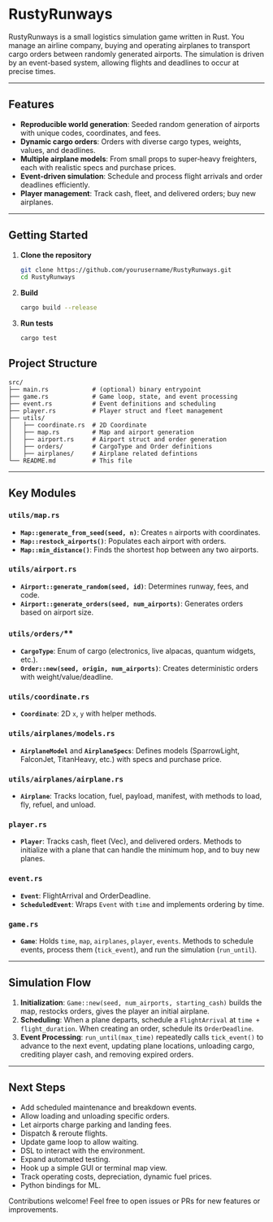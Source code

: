 # RustyRunways

RustyRunways is a small logistics simulation game written in Rust. You manage an airline company, buying and operating airplanes to transport cargo orders between randomly generated airports. The simulation is driven by an event-based system, allowing flights and deadlines to occur at precise times.

---

## Features

* **Reproducible world generation**: Seeded random generation of airports with unique codes, coordinates, and fees.
* **Dynamic cargo orders**: Orders with diverse cargo types, weights, values, and deadlines.
* **Multiple airplane models**: From small props to super‑heavy freighters, each with realistic specs and purchase prices.
* **Event-driven simulation**: Schedule and process flight arrivals and order deadlines efficiently.
* **Player management**: Track cash, fleet, and delivered orders; buy new airplanes.

---

## Getting Started

1. **Clone the repository**

   ```bash
   git clone https://github.com/yourusername/RustyRunways.git
   cd RustyRunways
   ```

2. **Build**

   ```bash
   cargo build --release
   ```

3. **Run tests**

   ```bash
   cargo test
   ```


## Project Structure

```text
src/
├── main.rs            # (optional) binary entrypoint
├── game.rs            # Game loop, state, and event processing
├── event.rs           # Event definitions and scheduling
├── player.rs          # Player struct and fleet management
├── utils/
│   ├── coordinate.rs  # 2D Coordinate
│   ├── map.rs         # Map and airport generation
│   ├── airport.rs     # Airport struct and order generation
│   ├── orders/        # CargoType and Order definitions
│   ├── airplanes/     # Airplane related defintions 
└── README.md          # This file
```

---

## Key Modules

### `utils/map.rs`

* **`Map::generate_from_seed(seed, n)`**: Creates `n` airports with coordinates.
* **`Map::restock_airports()`**: Populates each airport with orders.
* **`Map::min_distance()`**: Finds the shortest hop between any two airports.

### `utils/airport.rs`

* **`Airport::generate_random(seed, id)`**: Determines runway, fees, and code.
* **`Airport::generate_orders(seed, num_airports)`**: Generates orders based on airport size.

### `utils/orders/`\*\*

* **`CargoType`**: Enum of cargo (electronics, live alpacas, quantum widgets, etc.).
* **`Order::new(seed, origin, num_airports)`**: Creates deterministic orders with weight/value/deadline.

### `utils/coordinate.rs`

* **`Coordinate`**: 2D `x`, `y` with helper methods.

### `utils/airplanes/models.rs`

* **`AirplaneModel`** and **`AirplaneSpecs`**: Defines models (SparrowLight, FalconJet, TitanHeavy, etc.) with specs and purchase price.

### `utils/airplanes/airplane.rs`

* **`Airplane`**: Tracks location, fuel, payload, manifest, with methods to load, fly, refuel, and unload.

### `player.rs`

* **`Player`**: Tracks cash, fleet (Vec<Airplane>), and delivered orders. Methods to initialize with a plane that can handle the minimum hop, and to buy new planes.

### `event.rs`

* **`Event`**: FlightArrival and OrderDeadline.
* **`ScheduledEvent`**: Wraps `Event` with `time` and implements ordering by time.

### `game.rs`

* **`Game`**: Holds `time`, `map`, `airplanes`, `player`, `events`. Methods to schedule events, process them (`tick_event`), and run the simulation (`run_until`).

---

## Simulation Flow

1. **Initialization**: `Game::new(seed, num_airports, starting_cash)` builds the map, restocks orders, gives the player an initial airplane.
2. **Scheduling**: When a plane departs, schedule a `FlightArrival` at `time + flight_duration`. When creating an order, schedule its `OrderDeadline`.
3. **Event Processing**: `run_until(max_time)` repeatedly calls `tick_event()` to advance to the next event, updating plane locations, unloading cargo, crediting player cash, and removing expired orders.

---

## Next Steps

* Add scheduled maintenance and breakdown events.
* Allow loading and unloading specific orders.
* Let airports charge parking and landing fees.
* Dispatch & reroute flights.
* Update game loop to allow waiting.
* DSL to interact with the environment.
* Expand automated testing.
* Hook up a simple GUI or terminal map view.
* Track operating costs, depreciation, dynamic fuel prices.
* Python bindings for ML.

Contributions welcome! Feel free to open issues or PRs for new features or improvements.

